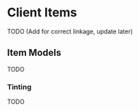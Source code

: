 # Client Items

TODO (Add for correct linkage, update later)

## Item Models

TODO

### Tinting

TODO
